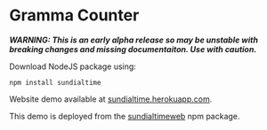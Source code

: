# Gramma Counter
***WARNING: This is an early alpha release so may be unstable with breaking changes and missing documentaiton. Use with caution.***

Download NodeJS package using:
```
npm install sundialtime
```

Website demo available at [sundialtime.herokuapp.com](https://sundialtime.herokuapp.com/).

This demo is deployed from the [sundialtimeweb](https://www.npmjs.com/package/sundialtimeweb) npm package.